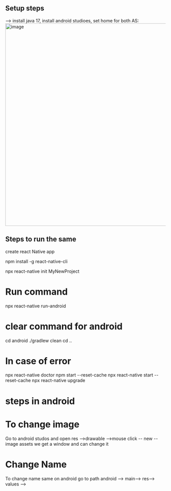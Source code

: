 ## Setup steps
--> install java 17, install android studioes, set home for both
  AS:
<img width="637" alt="image" src="https://github.com/nikhil-techefficio/All-essentials-of-React_Native/assets/59113685/12ecb7ac-e888-4636-a90a-8ce22245c21e">

## Steps to run the same 
 create react Native app

 npm install -g react-native-cli

 npx react-native init MyNewProject
  
# Run command
 npx react-native run-android

# clear command for android
cd android
./gradlew clean
cd ..

# In case of error
npx react-native doctor
npm start --reset-cache
npx react-native start --reset-cache
npx react-native upgrade

# steps in android 
 # To change image
   Go to android studos and open res -->drawable -->mouse click -- new --image assets
    we get a window and can change it 

 # Change Name
  To change name same on android go to path  android --> main--> res--> values -->




 



